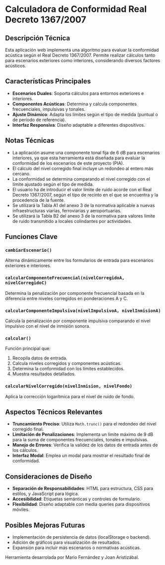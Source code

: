 # Calculadora de Conformidad Real Decreto 1367/2007

## Descripción Técnica

Esta aplicación web implementa una algoritmo para evaluar la conformidad acústica según el Real Decreto 1367/2007. Permite realizar cálculos tanto para escenarios exteriores como interiores, considerando diversos factores acústicos. 

## Características Principales

- **Escenarios Duales**: Soporta cálculos para entornos exteriores e interiores.
- **Componentes Acústicas**: Determina y calcula componentes frecuenciales, impulsivas y tonales.
- **Ajuste Dinámico**: Adapta los límites según el tipo de medida (puntual o de período de referencia).
- **Interfaz Responsiva**: Diseño adaptable a diferentes dispositivos.

## Notas Técnicas

- La aplicación asume una componente tonal fija de 6 dB para escenarios interiores, ya que esta herramienta está diseñada para evaluar la conformidad de los escenarios de este proyecto (PIA).
- El cálculo del nivel corregido final incluye un redondeo al entero más cercano.
- La conformidad se determina comparando el nivel corregido con el límite ajustado según el tipo de medida.
- El usuario ha de introducir el valor límite de ruido acorde con el Real Decreto 1367/2007, según el tipo de recinto en el que se encuentra y la procedencia de la fuente.
- Se utilizará la Tabla A1 del anexo 3 de la normativa aplicable a nuevas infraestructuras viarias, ferroviarias y aeroportuarias.
- Se utilizará la Tabla B2 del anexo 3 de la normativa para valores límite de ruido transmitido a locales colindantes por actividades.

## Funciones Clave

### `cambiarEscenario()`
Alterna dinámicamente entre los formularios de entrada para escenarios exteriores e interiores.

### `calcularComponenteFrecuencial(nivelCorregidoA, nivelCorregidoC)`
Determina la penalización por componente frecuencial basada en la diferencia entre niveles corregidos en ponderaciones A y C.

### `calcularComponenteImpulsiva(nivelImpulsivoA, nivelInmisionA)`
Calcula la penalización por componente impulsiva comparando el nivel impulsivo con el nivel de inmisión sonora.

### `calcular()`
Función principal que:
1. Recopila datos de entrada.
2. Calcula niveles corregidos y componentes acústicas.
3. Determina la conformidad con los límites establecidos.
4. Muestra resultados detallados.

### `calcularNivelCorregido(nivelInmision, nivelFondo)`
Aplica la corrección logarítmica para el nivel de ruido de fondo.

## Aspectos Técnicos Relevantes

- **Truncamiento Preciso**: Utiliza `Math.trunc()` para el redondeo del nivel corregido final.
- **Limitación de Penalizaciones**: Implementa un límite máximo de 9 dB para la suma de componentes frecuenciales, tonales e impulsivas.
- **Manejo de Errores**: Verifica la validez de los datos de entrada antes de los cálculos.
- **Interfaz Modal**: Emplea un modal para mostrar el resultado final de conformidad.

## Consideraciones de Diseño

- **Separación de Responsabilidades**: HTML para estructura, CSS para estilos, y JavaScript para lógica.
- **Accesibilidad**: Etiquetas semánticas y controles de formulario.
- **Flexibilidad**: Diseño adaptable con media queries para dispositivos móviles.

## Posibles Mejoras Futuras

- Implementación de persistencia de datos (localStorage o backend).
- Adición de gráficos para visualización de resultados.
- Expansión para incluir más escenarios o normativas acústicas.


Herramienta desarrolada por Mario Fernández y Joan Aristizábal.